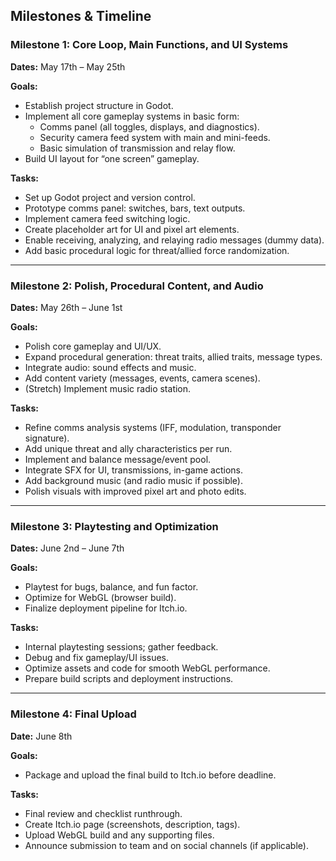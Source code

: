 ## Milestones & Timeline

### Milestone 1: Core Loop, Main Functions, and UI Systems  
**Dates:** May 17th – May 25th

**Goals:**
- Establish project structure in Godot.
- Implement all core gameplay systems in basic form:
  - Comms panel (all toggles, displays, and diagnostics).
  - Security camera feed system with main and mini-feeds.
  - Basic simulation of transmission and relay flow.
- Build UI layout for “one screen” gameplay.

**Tasks:**
- Set up Godot project and version control.
- Prototype comms panel: switches, bars, text outputs.
- Implement camera feed switching logic.
- Create placeholder art for UI and pixel art elements.
- Enable receiving, analyzing, and relaying radio messages (dummy data).
- Add basic procedural logic for threat/allied force randomization.

---

### Milestone 2: Polish, Procedural Content, and Audio  
**Dates:** May 26th – June 1st

**Goals:**
- Polish core gameplay and UI/UX.
- Expand procedural generation: threat traits, allied traits, message types.
- Integrate audio: sound effects and music.
- Add content variety (messages, events, camera scenes).
- (Stretch) Implement music radio station.

**Tasks:**
- Refine comms analysis systems (IFF, modulation, transponder signature).
- Add unique threat and ally characteristics per run.
- Implement and balance message/event pool.
- Integrate SFX for UI, transmissions, in-game actions.
- Add background music (and radio music if possible).
- Polish visuals with improved pixel art and photo edits.

---

### Milestone 3: Playtesting and Optimization  
**Dates:** June 2nd – June 7th

**Goals:**
- Playtest for bugs, balance, and fun factor.
- Optimize for WebGL (browser build).
- Finalize deployment pipeline for Itch.io.

**Tasks:**
- Internal playtesting sessions; gather feedback.
- Debug and fix gameplay/UI issues.
- Optimize assets and code for smooth WebGL performance.
- Prepare build scripts and deployment instructions.

---

### Milestone 4: Final Upload  
**Date:** June 8th

**Goals:**
- Package and upload the final build to Itch.io before deadline.

**Tasks:**
- Final review and checklist runthrough.
- Create Itch.io page (screenshots, description, tags).
- Upload WebGL build and any supporting files.
- Announce submission to team and on social channels (if applicable).
